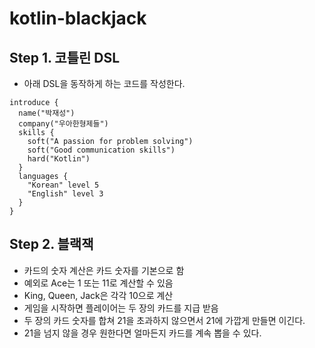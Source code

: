 # kotlin-blackjack

## Step 1. 코틀린 DSL

- 아래 DSL을 동작하게 하는 코드를 작성한다.

```
introduce {
  name("박재성")
  company("우아한형제들")
  skills {
    soft("A passion for problem solving")
    soft("Good communication skills")
    hard("Kotlin")
  }
  languages {
    "Korean" level 5
    "English" level 3
  }
}
```

## Step 2. 블랙잭

- 카드의 숫자 계산은 카드 숫자를 기본으로 함
- 예외로 Ace는 1 또는 11로 계산할 수 있음
- King, Queen, Jack은 각각 10으로 계산
- 게임을 시작하면 플레이어는 두 장의 카드를 지급 받음
- 두 장의 카드 숫자를 합쳐 21을 초과하지 않으면서 21에 가깝게 만들면 이긴다.
- 21을 넘지 않을 경우 원한다면 얼마든지 카드를 계속 뽑을 수 있다.
